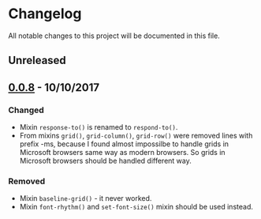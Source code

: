 # Changelog

All notable changes to this project will be documented in this file.

## Unreleased

## [0.0.8](https://github.com/silencesys/silent-sass/compare/b4bf7280f3c5ccce4d6719e83abeb79fd2ff6068...812aeb07f5c99567532341d00be63b5a7f5771e3) - 10/10/2017
### Changed
+ Mixin `response-to()` is renamed to `respond-to()`.
+ From mixins `grid()`, `grid-column()`, `grid-row()` were removed lines with prefix -ms, because I found almost impossilbe
to handle grids in Microsoft browsers same way as modern browsers. So grids in Microsoft browsers should be handled
different way.

### Removed
+ Mixin `baseline-grid()` - it never worked.
+ Mixin `font-rhythm()` and `set-font-size()` mixin should be used instead.